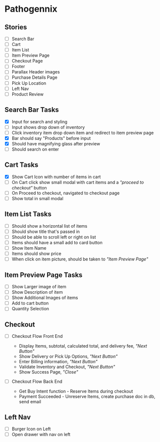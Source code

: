 # Pathogennix

## Stories

- [ ] Search Bar
- [ ] Cart
- [ ] Item List
- [ ] Item Preview Page
- [ ] Checkout Page
- [ ] Footer
- [ ] Parallax Header images
- [ ] Purchase Details Page
- [ ] Pick Up Location
- [ ] Left Nav
- [ ] Product Review

## Search Bar Tasks

- [x] Input for search and styling
- [ ] Input shows drop down of inventory
- [ ] Click inventory item drop down item and redirect to item preview page
- [x] Bar should say "Products" before input
- [x] Should have magnifying glass after preview
- [ ] Should search on enter
  
## Cart Tasks

- [x] Show Cart Icon with number of items in cart
- [ ] On Cart click show small modal with cart items and a _"proceed to checkout"_  button
- [ ] On Proceed to checkout, navigated to checkout page
- [ ] Show total in small modal

## Item List Tasks

- [ ] Should show a horizontal list of items
- [ ] Should show title that's passed in
- [ ] Should be able to scroll left or right on list
- [ ] Items should have a small add to card button
- [ ] Show Item Name
- [ ] Items should show price
- [ ] When click on item picture, should be taken to _"Item Preview Page"_

## Item Preview Page Tasks

- [ ] Show Larger image of item
- [ ] Show Description of item
- [ ] Show Additional Images of items
- [ ] Add to cart button
- [ ] Quantity Selection

## Checkout 

- [ ] Checkout Flow Front End
     * Display Items, subtotal, calculated total, and delivery fee, _"Next Button"_ 
     * Show Delivery or Pick Up Options, _"Next Button"_
     * Enter Billing information, _"Next Button"_
     * Validate Inventory and Checkout, _"Next Button"_
     * Show Success Page, _"Close"_

- [ ] Checkout Flow Back End
    * Get Buy Intent function - Reserve Items during checkout
    * Payment Succeeded - Unreserve Items, create purchase doc in db, send email


## Left Nav

- [ ] Burger Icon on Left
- [ ] Open drawer with nav on left